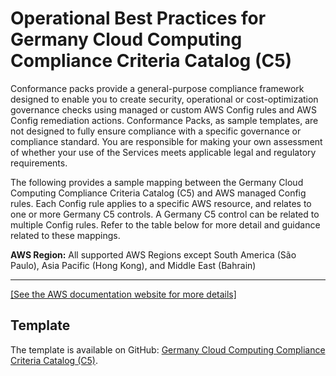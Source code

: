 # Operational Best Practices for Germany Cloud Computing Compliance Criteria Catalog \(C5\)<a name="operational-best-practices-for-germany-c5"></a>

Conformance packs provide a general\-purpose compliance framework designed to enable you to create security, operational or cost\-optimization governance checks using managed or custom AWS Config rules and AWS Config remediation actions\. Conformance Packs, as sample templates, are not designed to fully ensure compliance with a specific governance or compliance standard\. You are responsible for making your own assessment of whether your use of the Services meets applicable legal and regulatory requirements\.

The following provides a sample mapping between the Germany Cloud Computing Compliance Criteria Catalog \(C5\) and AWS managed Config rules\. Each Config rule applies to a specific AWS resource, and relates to one or more Germany C5 controls\. A Germany C5 control can be related to multiple Config rules\. Refer to the table below for more detail and guidance related to these mappings\.

**AWS Region:** All supported AWS Regions except South America \(São Paulo\), Asia Pacific \(Hong Kong\), and Middle East \(Bahrain\)


****  
[\[See the AWS documentation website for more details\]](http://docs.aws.amazon.com/config/latest/developerguide/operational-best-practices-for-germany-c5.html)

## Template<a name="germany-c5-conformance-pack-sample"></a>

The template is available on GitHub: [Germany Cloud Computing Compliance Criteria Catalog \(C5\)](https://github.com/awslabs/aws-config-rules/blob/master/aws-config-conformance-packs/Operational-Best-Practices-for-Germany-C5.yaml)\.